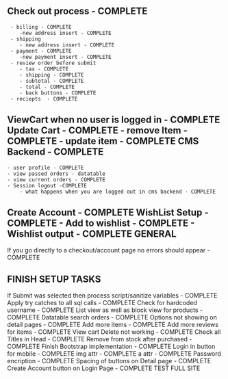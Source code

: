 Check out process - COMPLETE
--------------------
	 - billing - COMPLETE
	 	-new address insert - COMPLETE
	 - shipping 
	 	- new address insert - COMPLETE
	 - payment - COMPLETE
	 	-new payment insert - COMPLETE
	 - review order before submit 
	 	- tax - COMPLETE
	 	- shipping - COMPLETE
	 	- subtotal - COMPLETE
	 	- total - COMPLETE
	 	- back buttons - COMPLETE
	 - reciepts  - COMPLETE
ViewCart when no user is logged in - COMPLETE
Update Cart - COMPLETE
	- remove Item - COMPLETE
	 - update item - COMPLETE
CMS Backend - COMPLETE
------------------------
	- user profile - COMPLETE
	- view passed orders - datatable
	- view current orders - COMPLETE
	- Session logout -COMPLETE
		- what happens when you are logged out in cms backend - COMPLETE
Create Account - COMPLETE
WishList Setup - COMPLETE
	- Add to wishlist - COMPLETE
	- Wishlist output - COMPLETE
GENERAL
--------
If you go directly to a checkout/account page no errors should appear - COMPLETE



FINISH SETUP TASKS
---------------------
If Submit was selected then process script/sanitize variables - COMPLETE
Apply try catches to all sql calls - COMPLETE
Check for hardcoded username - COMPLETE
List view as well as block view for products - COMPLETE
Datatable search orders - COMPLETE
Options not showing on detail pages - COMPLETE
Add more items - COMPLETE
Add more reviews for items - COMPLETE
View cart Delete not working - COMPLETE
Check all Titles in Head - COMPLETE
Remove from stock after purchased - COMPLETE
Finish Bootstrap implementation - COMPLETE
Login in button for mobile - COMPLETE
img attr  - COMPLETE
a attr - COMPLETE
Password encription - COMPLETE
Spacing of buttons on Detail page - COMPLETE
Create Account button on Login Page - COMPLETE
TEST FULL SITE



